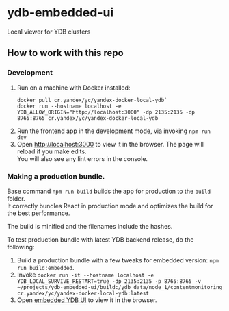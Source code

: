 # ydb-embedded-ui

Local viewer for YDB clusters

## How to work with this repo

### Development

1) Run on a machine with Docker installed:
   ```
   docker pull cr.yandex/yc/yandex-docker-local-ydb`
   docker run --hostname localhost -e YDB_ALLOW_ORIGIN="http://localhost:3000" -dp 2135:2135 -dp 8765:8765 cr.yandex/yc/yandex-docker-local-ydb
   ```
2) Run the frontend app in the development mode, via invoking `npm run dev`
3) Open [http://localhost:3000](http://localhost:3000) to view it in the browser. The page will reload if you make edits.\
   You will also see any lint errors in the console.

### Making a production bundle.

Base command `npm run build` builds the app for production to the `build` folder.\
It correctly bundles React in production mode and optimizes the build for the best performance.

The build is minified and the filenames include the hashes.

To test production bundle with latest YDB backend release, do the following:
1) Build a production bundle with a few tweaks for embedded version: `npm run build:embedded`.
2) Invoke `docker run -it --hostname localhost -e YDB_LOCAL_SURVIVE_RESTART=true -dp 2135:2135 -p 8765:8765 -v ~/projects/ydb-embedded-ui/build:/ydb_data/node_1/contentmonitoring cr.yandex/yc/yandex-docker-local-ydb:latest`
3) Open [embedded YDB UI](http://localhost:8765/monitoring) to view it in the browser.
